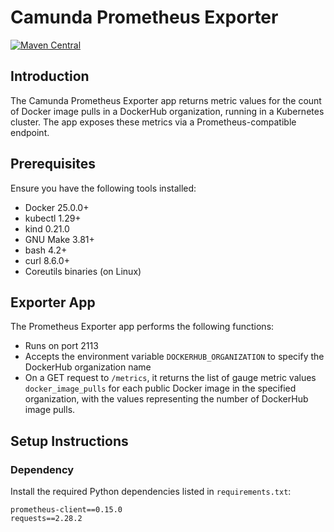 # Camunda Prometheus Exporter

[![Maven Central](https://img.shields.io/maven-central/v/io.camunda/zeebe-process-test-root)](https://search.maven.org/search?q=g:io.camunda%20zeebe-process-test)

## Introduction

The Camunda Prometheus Exporter app returns metric values for the count of Docker image pulls in a DockerHub organization, running in a Kubernetes cluster. The app exposes these metrics via a Prometheus-compatible endpoint.

## Prerequisites

Ensure you have the following tools installed:

- Docker 25.0.0+
- kubectl 1.29+
- kind 0.21.0
- GNU Make 3.81+
- bash 4.2+
- curl 8.6.0+
- Coreutils binaries (on Linux)

## Exporter App

The Prometheus Exporter app performs the following functions:

- Runs on port 2113
- Accepts the environment variable `DOCKERHUB_ORGANIZATION` to specify the DockerHub organization name
- On a GET request to `/metrics`, it returns the list of gauge metric values `docker_image_pulls` for each public Docker image in the specified organization, with the values representing the number of DockerHub image pulls.

## Setup Instructions

### Dependency

Install the required Python dependencies listed in `requirements.txt`:

```plaintext
prometheus-client==0.15.0
requests==2.28.2
